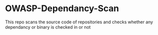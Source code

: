 # OWASP-Dependancy-Scan
This repo scans the source code of repositories and checks whether any dependancy or binary is checked in or not

